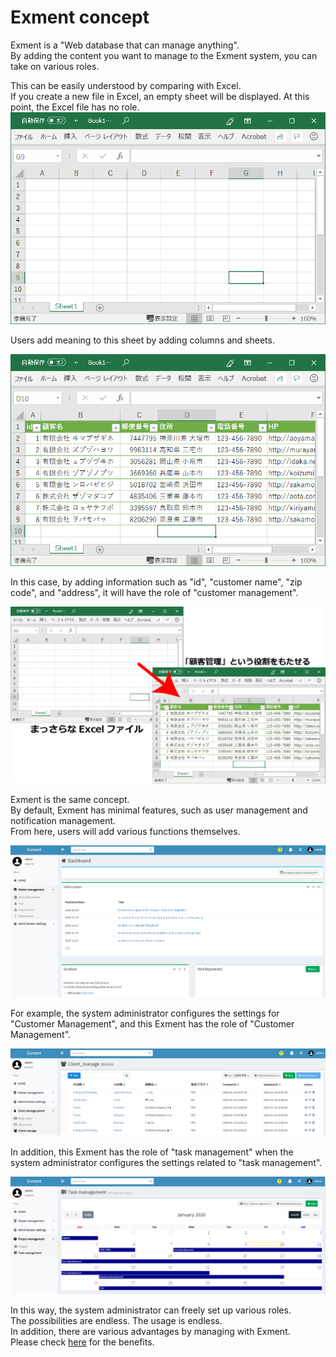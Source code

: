 # Exment concept
Exment is a "Web database that can manage anything".  
By adding the content you want to manage to the Exment system, you can take on various roles.  
  
This can be easily understood by comparing with Excel.  
If you create a new file in Excel, an empty sheet will be displayed. At this point, the Excel file has no role.   
![Data screen](img/concept/concept3.png)  

Users add meaning to this sheet by adding columns and sheets.  

![Data screen](img/concept/concept4.png)  
      
In this case, by adding information such as "id", "customer name", "zip code", and "address", it will have the role of "customer management".  

![Data screen](img/concept/concept1.png)

Exment is the same concept.  
By default, Exment has minimal features, such as user management and notification management.  
From here, users will add various functions themselves.  

![Data screen](img/concept/concept2.png)    

For example, the system administrator configures the settings for "Customer Management", and this Exment has the role of "Customer Management".  

![Data screen](img/concept/concept5.png)    

In addition, this Exment has the role of "task management" when the system administrator configures the settings related to "task management".  

![Data screen](img/concept/concept6.png)    
  
In this way, the system administrator can freely set up various roles.  
The possibilities are endless. The usage is endless.  
In addition, there are various advantages by managing with Exment.  
Please check [here](https://exment.net/merit) for the benefits.
